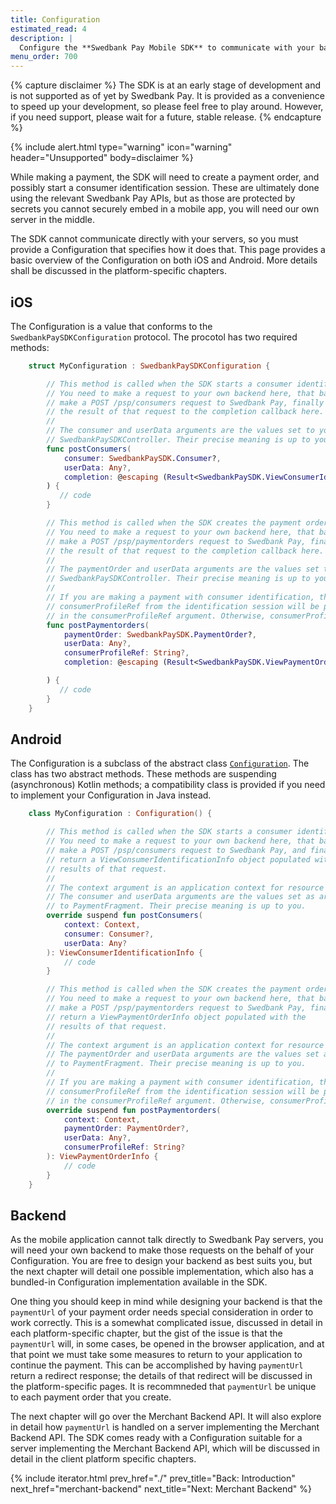 ```yaml
---
title: Configuration
estimated_read: 4
description: |
  Configure the **Swedbank Pay Mobile SDK** to communicate with your backend.
menu_order: 700
---
```


{% capture disclaimer %}
The SDK is at an early stage of development
and is not supported as of yet by Swedbank Pay. It is provided as a
convenience to speed up your development, so please feel free to play around.
However, if you need support, please wait for a future, stable release.
{% endcapture %}

{% include alert.html type="warning" icon="warning" header="Unsupported"
body=disclaimer %}

While making a payment, the SDK will need to create a payment order, and possibly start a consumer identification session. These are ultimately done using the relevant Swedbank Pay APIs, but as those are protected by secrets you cannot securely embed in a mobile app, you will need our own server in the middle.

The SDK cannot communicate directly with your servers, so you must provide a Configuration that specifies how it does that. This page provides a basic overview of the Configuration on both iOS and Android. More details shall be discussed in the platform-specific chapters.

## iOS

The Configuration is a value that conforms to the `SwedbankPaySDKConfiguration` protocol. The procotol has two required methods:

```swift
    struct MyConfiguration : SwedbankPaySDKConfiguration {

        // This method is called when the SDK starts a consumer identification session.
        // You need to make a request to your own backend here, that backend must
        // make a POST /psp/consumers request to Swedbank Pay, finally you must propagate
        // the result of that request to the completion callback here.
        //
        // The consumer and userData arguments are the values set to your
        // SwedbankPaySDKController. Their precise meaning is up to you.
        func postConsumers(
            consumer: SwedbankPaySDK.Consumer?,
            userData: Any?,
            completion: @escaping (Result<SwedbankPaySDK.ViewConsumerIdentificationInfo, Error>) -> Void
        ) {
           // code
        }

        // This method is called when the SDK creates the payment order.
        // You need to make a request to your own backend here, that backend must
        // make a POST /psp/paymentorders request to Swedbank Pay, finally you must propagate
        // the result of that request to the completion callback here.
        //
        // The paymentOrder and userData arguments are the values set to your
        // SwedbankPaySDKController. Their precise meaning is up to you.
        //
        // If you are making a payment with consumer identification, then the
        // consumerProfileRef from the identification session will be provided
        // in the consumerProfileRef argument. Otherwise, consumerProfileRef will be nil.
        func postPaymentorders(
            paymentOrder: SwedbankPaySDK.PaymentOrder?,
            userData: Any?,
            consumerProfileRef: String?,
            completion: @escaping (Result<SwedbankPaySDK.ViewPaymentOrderInfo, Error>) -> Void

        ) {
           // code
        }
    }
```

## Android

The Configuration is a subclass of the abstract class [`Configuration`][dokka-config]. The class has two abstract methods. These methods are suspending (asynchronous) Kotlin methods; a compatibility class is provided if you need to implement your Configuration in Java instead.

```kotlin
    class MyConfiguration : Configuration() {

        // This method is called when the SDK starts a consumer identification session.
        // You need to make a request to your own backend here, that backend must
        // make a POST /psp/consumers request to Swedbank Pay, and finally you must
        // return a ViewConsumerIdentificationInfo object populated with the
        // results of that request.
        //
        // The context argument is an application context for resource access.
        // The consumer and userData arguments are the values set as arguments
        // to PaymentFragment. Their precise meaning is up to you.
        override suspend fun postConsumers(
            context: Context,
            consumer: Consumer?,
            userData: Any?
        ): ViewConsumerIdentificationInfo {
            // code
        }

        // This method is called when the SDK creates the payment order.
        // You need to make a request to your own backend here, that backend must
        // make a POST /psp/paymentorders request to Swedbank Pay, finally you must
        // return a ViewPaymentOrderInfo object populated with the
        // results of that request.
        //
        // The context argument is an application context for resource access.
        // The paymentOrder and userData arguments are the values set as arguments
        // to PaymentFragment. Their precise meaning is up to you.
        //
        // If you are making a payment with consumer identification, then the
        // consumerProfileRef from the identification session will be provided
        // in the consumerProfileRef argument. Otherwise, consumerProfileRef will be nil.
        override suspend fun postPaymentorders(
            context: Context,
            paymentOrder: PaymentOrder?,
            userData: Any?,
            consumerProfileRef: String?
        ): ViewPaymentOrderInfo {
            // code
        }
    }
```

## Backend

As the mobile application cannot talk directly to Swedbank Pay servers, you will need your own backend to make those requests on the behalf of your Configuration. You are free to design your backend as best suits you, but the next chapter will detail one possible implementation, which also has a bundled-in Configuration implementation available in the SDK.

One thing you should keep in mind while designing your backend is that the `paymentUrl` of your payment order needs special consideration in order to work correctly. This is a somewhat complicated issue, discussed in detail in each platform-specific chapter, but the gist of the issue is that the `paymentUrl` will, in some cases, be opened in the browser application, and at that point we must take some measures to return to your application to continue the payment. This can be accomplished by having `paymentUrl` return a redirect response; the details of that redirect will be discussed in the platform-specific pages. It is recommneded that `paymentUrl` be unique to each payment order that you create.

The next chapter will go over the Merchant Backend API. It will also explore in detail how `paymentUrl` is handled on a server implementing the Merchant Backend API. The SDK comes ready with a Configuration suitable for a server implementing the Merchant Backend API, which will be discussed in detail in the client platform specific chapters.

{% include iterator.html prev_href="./"
                         prev_title="Back: Introduction"
                         next_href="merchant-backend"
                         next_title="Next: Merchant Backend" %}

[dokka-config]: https://github.com/SwedbankPay/swedbank-pay-sdk-android/blob/dev/sdk/dokka_github/sdk/com.swedbankpay.mobilesdk/-configuration/index.md
